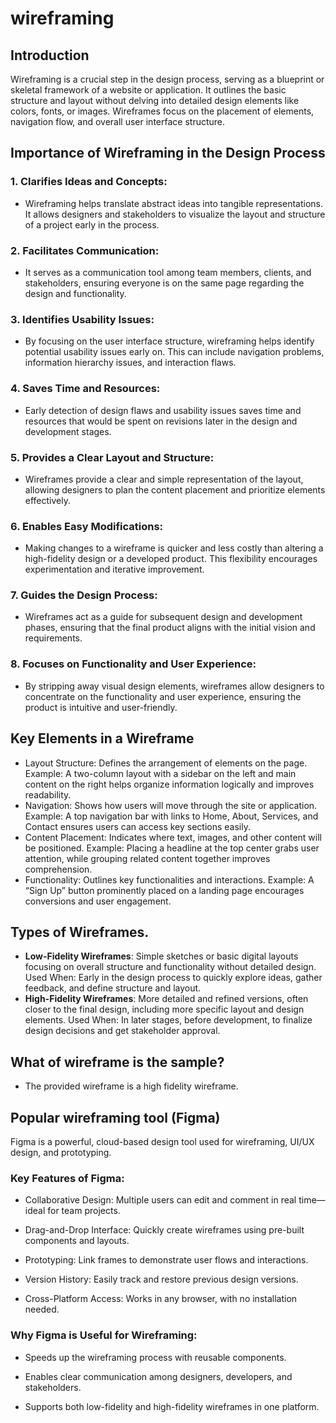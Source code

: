 # wireframing

## Introduction
Wireframing is a crucial step in the design process, serving as a blueprint or skeletal framework of a website or application. It outlines the basic structure and layout without delving into detailed design elements like colors, fonts, or images. Wireframes focus on the placement of elements, navigation flow, and overall user interface structure.

## Importance of Wireframing in the Design Process
 ### 1. Clarifies Ideas and Concepts:

  - Wireframing helps translate abstract ideas into tangible representations. It allows designers and stakeholders to visualize the layout and structure of a project early in the process.

 ### 2. Facilitates Communication:

  - It serves as a communication tool among team members, clients, and stakeholders, ensuring everyone is on the same page regarding the design and functionality.

 ### 3. Identifies Usability Issues:

  - By focusing on the user interface structure, wireframing helps identify potential usability issues early on. This can include navigation problems, information hierarchy issues, and interaction flaws.

 ### 4. Saves Time and Resources:

  - Early detection of design flaws and usability issues saves time and resources that would be spent on revisions later in the design and development stages.

 ### 5. Provides a Clear Layout and Structure:

  - Wireframes provide a clear and simple representation of the layout, allowing designers to plan the content placement and prioritize elements effectively.
 ### 6. Enables Easy Modifications:

  - Making changes to a wireframe is quicker and less costly than altering a high-fidelity design or a developed product. This flexibility encourages experimentation and iterative improvement.

 ### 7. Guides the Design Process:

  - Wireframes act as a guide for subsequent design and development phases, ensuring that the final product aligns with the initial vision and requirements.

 ### 8. Focuses on Functionality and User Experience:

  - By stripping away visual design elements, wireframes allow designers to concentrate on the functionality and user experience, ensuring the product is intuitive and user-friendly.

## Key Elements in a Wireframe
  - Layout Structure: Defines the arrangement of elements on the page.
    Example: A two-column layout with a sidebar on the left and main content on the right helps organize information logically and improves readability.
  - Navigation: Shows how users will move through the site or application.
    Example: A top navigation bar with links to Home, About, Services, and Contact ensures users can access key sections easily.
  - Content Placement: Indicates where text, images, and other content will be positioned.
    Example: Placing a headline at the top center grabs user attention, while grouping related content together improves comprehension.
  - Functionality: Outlines key functionalities and interactions.
    Example: A “Sign Up” button prominently placed on a landing page encourages conversions and user engagement.

## Types of Wireframes.
- **Low-Fidelity Wireframes**: Simple sketches or basic digital layouts focusing on overall structure and functionality without detailed design.
  Used When: Early in the design process to quickly explore ideas, gather feedback, and define structure and layout.
- **High-Fidelity Wireframes**: More detailed and refined versions, often closer to the final design, including more specific layout and design elements.
  Used When: In later stages, before development, to finalize design decisions and get stakeholder approval.

## What of wireframe is the sample?
  - The provided wireframe is a high fidelity wireframe.

## Popular wireframing tool (Figma)

Figma is a powerful, cloud-based design tool used for wireframing, UI/UX design, and prototyping.

### Key Features of Figma:
- Collaborative Design: Multiple users can edit and comment in real time—ideal for team projects.

- Drag-and-Drop Interface: Quickly create wireframes using pre-built components and layouts.

- Prototyping: Link frames to demonstrate user flows and interactions.

- Version History: Easily track and restore previous design versions.

- Cross-Platform Access: Works in any browser, with no installation needed.

### Why Figma is Useful for Wireframing:
- Speeds up the wireframing process with reusable components.

- Enables clear communication among designers, developers, and stakeholders.

- Supports both low-fidelity and high-fidelity wireframes in one platform.
